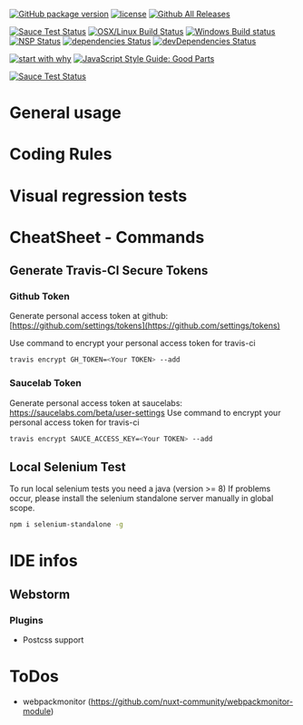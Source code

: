 [![GitHub package version](https://img.shields.io/github/package-json/v/GrabarzUndPartner/gp-vue-boilerplate.svg)](https://github.com/GrabarzUndPartner/gp-vue-boilerplate)
[![license](https://img.shields.io/github/license/GrabarzUndPartner/gp-vue-boilerplate.svg)](https://github.com/GrabarzUndPartner/gp-vue-boilerplate)
[![Github All Releases](https://img.shields.io/github/downloads/GrabarzUndPartner/gp-vue-boilerplate/total.svg)](https://github.com/GrabarzUndPartner/gp-vue-boilerplate)

[![Sauce Test Status](https://saucelabs.com/buildstatus/gerbeth)](https://saucelabs.com/u/gerbeth)
[![OSX/Linux Build Status](https://travis-ci.org/GrabarzUndPartner/gp-vue-boilerplate.svg?branch=master)](https://travis-ci.org/GrabarzUndPartner/gp-vue-boilerplate)
[![Windows Build status](https://ci.appveyor.com/api/projects/status/jdxatqwkaoqbfda1?svg=true)](https://ci.appveyor.com/project/StephanGerbeth/gp-vue-boilerplate)
[![NSP Status](https://nodesecurity.io/orgs/grabarz-and-partner/projects/f3fb80ee-7ded-480a-82af-5f3fcb5dda82/badge)](https://nodesecurity.io/orgs/grabarz-and-partner/projects/f3fb80ee-7ded-480a-82af-5f3fcb5dda82)
[![dependencies Status](https://david-dm.org/GrabarzUndPartner/gp-vue-boilerplate/status.svg)](https://david-dm.org/GrabarzUndPartner/gp-vue-boilerplate)
[![devDependencies Status](https://david-dm.org/GrabarzUndPartner/gp-vue-boilerplate/dev-status.svg)](https://david-dm.org/GrabarzUndPartner/gp-vue-boilerplate?type=dev)

[![start with why](https://img.shields.io/badge/start%20with-why%3F-brightgreen.svg?style=flat)](http://www.ted.com/talks/simon_sinek_how_great_leaders_inspire_action)
[![JavaScript Style Guide: Good Parts](https://img.shields.io/badge/code%20style-goodparts-brightgreen.svg?style=flat)](https://github.com/dwyl/goodparts "JavaScript The Good Parts")

[![Sauce Test Status](https://saucelabs.com/browser-matrix/gerbeth.svg)](https://saucelabs.com/u/gerbeth)

# General usage

# Coding Rules

# Visual regression tests

# CheatSheet - Commands

## Generate Travis-CI Secure Tokens

### Github Token

Generate personal access token at github: [https://github.com/settings/tokens](https://github.com/settings/tokens)

Use command to encrypt your personal access token for travis-ci

```bash
travis encrypt GH_TOKEN=<Your TOKEN> --add
```

### Saucelab Token

Generate personal access token at saucelabs: https://saucelabs.com/beta/user-settings
Use command to encrypt your personal access token for travis-ci

```bash
travis encrypt SAUCE_ACCESS_KEY=<Your TOKEN> --add
```

## Local Selenium Test

To run local selenium tests you need a java (version >= 8)
If problems occur, please install the selenium standalone server manually in global scope.

```bash
npm i selenium-standalone -g
```

# IDE infos

## Webstorm

### Plugins

- Postcss support

# ToDos

- webpackmonitor (https://github.com/nuxt-community/webpackmonitor-module)

